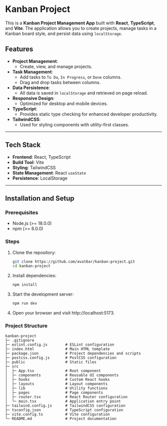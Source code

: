 # Kanban Project

This is a **Kanban Project Management App** built with **React**, **TypeScript**, and **Vite**. The application allows you to create projects, manage tasks in a Kanban board style, and persist data using `localStorage`.

## Features

- **Project Management**:
  - Create, view, and manage projects.
- **Task Management**:
  - Add tasks to `To Do`, `In Progress`, or `Done` columns.
  - Drag and drop tasks between columns.
- **Data Persistence**:
  - All data is saved in `localStorage` and retrieved on page reload.
- **Responsive Design**:
  - Optimized for desktop and mobile devices.
- **TypeScript**:
  - Provides static type checking for enhanced developer productivity.
- **TailwindCSS**:
  - Used for styling components with utility-first classes.

---

## Tech Stack

- **Frontend**: React, TypeScript
- **Build Tool**: Vite
- **Styling**: TailwindCSS
- **State Management**: React `useState`
- **Persistence**: LocalStorage

---

## Installation and Setup

### Prerequisites
- Node.js (>= 18.0.0)
- npm (>= 6.0.0)

### Steps

1. Clone the repository:
   ```bash
   git clone https://github.com/avat6ar/kanban-project.git
   cd kanban-project

2. Install dependencies:
   ```bash
   npm install
   
   
3. Start the development server:
   ```bash
   npm run dev
   

4. Open your browser and visit http://localhost:5173.


### Project Structure

```
kanban-project
├─ .gitignore
├─ eslint.config.js        # ESLint configuration
├─ index.html              # Main HTML template
├─ package.json            # Project dependencies and scripts
├─ postcss.config.js       # PostCSS configuration
├─ public                  # Static files
├─ src
│  ├─ App.tsx              # Root component
│  ├─ components           # Reusable UI components
│  ├─ hooks                # Custom React hooks
│  ├─ layouts              # Layout components
│  ├─ lib                  # Utility functions
│  ├─ pages                # Page components
│  ├─ router.tsx           # React Router configuration
│  └─ main.tsx             # Application entry point
├─ tailwind.config.js      # TailwindCSS configuration
├─ tsconfig.json           # TypeScript configuration
├─ vite.config.ts          # Vite configuration
└─ README.md               # Project documentation
```
